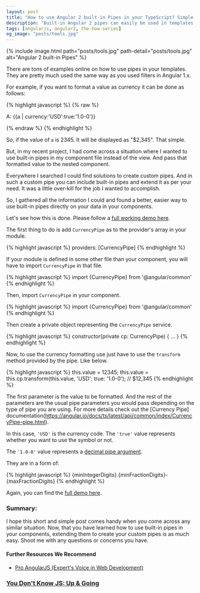 ```yaml
---
layout: post
title: "How to use Angular 2 built-in Pipes in your TypeScript? Simple Trick."
description: "Built-in Angular 2 pipes can easily be used in templates using interpolation. How to easily use the same pipes in your typescript components."
tags: [angularjs, angular2, the-how-series]
og_image: "posts/tools.jpg"
---
```


{% include image.html path="posts/tools.jpg" path-detail="posts/tools.jpg" alt="Angular 2 built-in Pipes" %}


There are tons of examples online on how to use pipes in your templates. They are pretty much used the same way as you used filters in Angular 1.x.

For example, if you want to format a value as currency it can be done as follows:

{% highlight javascript %}
{% raw  %}
<p>A: {{a | currency:'USD':true:'1.0-0'}}</p>
{% endraw %}
{% endhighlight %}

So, if the value of `a` is 2345. It will be displayed as "$2,345". That simple.

But, in my recent project, I had come across a situation where I wanted to use built-in pipes in my component file instead of the view. And pass that formatted value to the nested component.

Everywhere I searched I could find solutions to create custom pipes. And in such a custom pipe you can include built-in pipes and extend it as per your need. It was a little over-kill for the job I wanted to accomplish.

So, I gathered all the information I could and found a better, easier way to use built-in pipes directly on your data in your components.

Let's see how this is done. Please follow a [full working demo here](http://plnkr.co/edit/P2SzhTj2jIHbQITXBa6W?p=preview).

The first thing to do is add `CurrencyPipe` as to the provider's array in your module.

{% highlight javascript %}
providers: [CurrencyPipe]
{% endhighlight %}

If your module is defined in some other file than your component, you will have to import `CurrencyPipe` in that file.

{% highlight javascript %}
import {CurrencyPipe} from '@angular/common'
{% endhighlight %}

Then, import `CurrencyPipe` in your component.

{% highlight javascript %}
import {CurrencyPipe} from '@angular/common'
{% endhighlight %}

Then create a private object representing the `CurrencyPipe` service.

{% highlight javascript %}
constructor(private cp: CurrencyPipe) { ... }
{% endhighlight %}

Now, to use the currency formatting use just have to use the `transform` method provided by the pipe. Like below.

{% highlight javascript %}
this.value = 12345;
this.value = this.cp.transform(this.value, 'USD': true: '1.0-0'); // $12,345
{% endhighlight %}

The first parameter is the value to be formatted. And the rest of the parameters are the usual pipe parameters you would pass depending on the type of pipe you are using. For more details check out the [Currency Pipe] documentation(https://angular.io/docs/ts/latest/api/common/index/CurrencyPipe-pipe.html).

In this case, `'USD'` is the currency code. The `'true'` value represents whether you want to use the symbol or not. 

The `'1.0-0'` value represents a [decimal pipe argument](https://angular.io/docs/ts/latest/api/common/index/DecimalPipe-pipe.html). 

They are in a form of:

{% highlight javascript %}
{minIntegerDigits}.{minFractionDigits}-{maxFractionDigits}
{% endhighlight %}

Again, you can find the [full demo here](http://plnkr.co/edit/P2SzhTj2jIHbQITXBa6W?p=preview).

### Summary:
I hope this short and simple post comes handy when you come across any similar situation. Now, that you have learned how to use built-in pipes in your components, extending them to create your custom pipes is as much easy. Shoot me with any questions or concerns you have.


#### Further Resources We Recommend

- [Pro AngularJS (Expert's Voice in Web Development)](https://amzn.to/36F6N8v)
### [You Don't Know JS: Up & Going](https://amzn.to/2u8YuVt)
